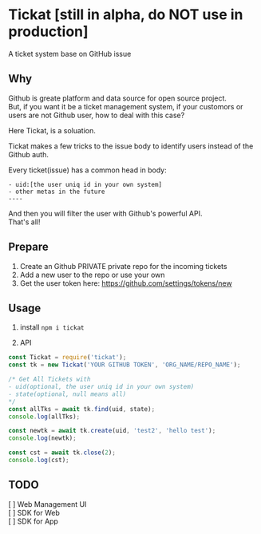 # Tickat [still in alpha, do NOT use in production]
A ticket system base on GitHub issue

## Why
Github is greate platform and data source for open source project.  
But, if you want it be a ticket management system, if your customors or users are not Github user, how to deal with this case?

Here Tickat, is a soluation.

Tickat makes a few tricks to the issue body to identify users instead of the Github auth.

Every ticket(issue) has a common head in body:
```
- uid:[the user uniq id in your own system]
- other metas in the future
----
```
And then you will filter the user with Github's powerful API.  
That's all!


## Prepare
1. Create an Github PRIVATE private repo for the incoming tickets
2. Add a new user to the repo or use your own
3. Get the user token here: https://github.com/settings/tokens/new

## Usage

1. install
`npm i tickat`

2. API

``` javascript
const Tickat = require('tickat');
const tk = new Tickat('YOUR GITHUB TOKEN', 'ORG_NAME/REPO_NAME');

/* Get All Tickets with 
- uid(optional, the user uniq id in your own system)
- state(optional, null means all)
*/
const allTks = await tk.find(uid, state);
console.log(allTks);

const newtk = await tk.create(uid, 'test2', 'hello test');
console.log(newtk);

const cst = await tk.close(2);
console.log(cst);
```

## TODO
[ ] Web Management UI  
[ ] SDK for Web  
[ ] SDK for App  
